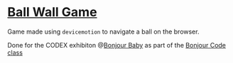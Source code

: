 # [Ball Wall Game](https://s4ac.github.io/BallWallGame/)

Game made using `devicemotion` to navigate a ball on the browser.

Done for the CODEX exhibiton @[Bonjour Baby](http://bonjourbaby.ch/) as part of the [Bonjour Code class](https://github.com/s4ac/s4ac.github.io/tree/master/classes/bounjour_code)